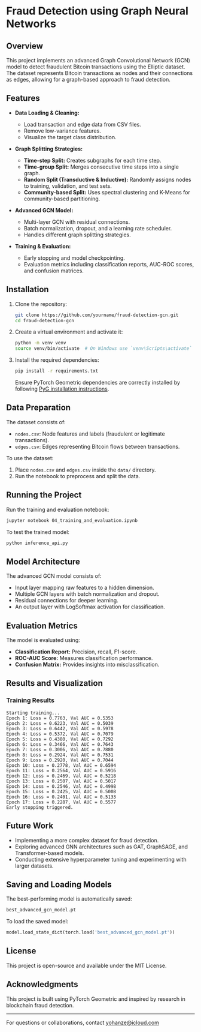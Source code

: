 # Fraud Detection using Graph Neural Networks

## Overview

This project implements an advanced Graph Convolutional Network (GCN) model to detect fraudulent Bitcoin transactions using the Elliptic dataset. The dataset represents Bitcoin transactions as nodes and their connections as edges, allowing for a graph-based approach to fraud detection.

## Features

- **Data Loading & Cleaning:**
  - Load transaction and edge data from CSV files.
  - Remove low-variance features.
  - Visualize the target class distribution.

- **Graph Splitting Strategies:**
  - **Time-step Split:** Creates subgraphs for each time step.
  - **Time-group Split:** Merges consecutive time steps into a single graph.
  - **Random Split (Transductive & Inductive):** Randomly assigns nodes to training, validation, and test sets.
  - **Community-based Split:** Uses spectral clustering and K-Means for community-based partitioning.

- **Advanced GCN Model:**
  - Multi-layer GCN with residual connections.
  - Batch normalization, dropout, and a learning rate scheduler.
  - Handles different graph splitting strategies.

- **Training & Evaluation:**
  - Early stopping and model checkpointing.
  - Evaluation metrics including classification reports, AUC-ROC scores, and confusion matrices.

## Installation

1. Clone the repository:
   ```bash
   git clone https://github.com/yourname/fraud-detection-gcn.git
   cd fraud-detection-gcn
   ```

2. Create a virtual environment and activate it:
   ```bash
   python -m venv venv
   source venv/bin/activate  # On Windows use `venv\Scripts\activate`
   ```

3. Install the required dependencies:
   ```bash
   pip install -r requirements.txt
   ```
   Ensure PyTorch Geometric dependencies are correctly installed by following [PyG installation instructions](https://pytorch-geometric.readthedocs.io/en/latest/notes/installation.html).

## Data Preparation

The dataset consists of:
- `nodes.csv`: Node features and labels (fraudulent or legitimate transactions).
- `edges.csv`: Edges representing Bitcoin flows between transactions.

To use the dataset:
1. Place `nodes.csv` and `edges.csv` inside the `data/` directory.
2. Run the notebook to preprocess and split the data.

## Running the Project

Run the training and evaluation notebook:
```bash
jupyter notebook 04_training_and_evaluation.ipynb
```

To test the trained model:
```bash
python inference_api.py
```

## Model Architecture

The advanced GCN model consists of:
- Input layer mapping raw features to a hidden dimension.
- Multiple GCN layers with batch normalization and dropout.
- Residual connections for deeper learning.
- An output layer with LogSoftmax activation for classification.

## Evaluation Metrics

The model is evaluated using:
- **Classification Report:** Precision, recall, F1-score.
- **ROC-AUC Score:** Measures classification performance.
- **Confusion Matrix:** Provides insights into misclassification.

## Results and Visualization

### Training Results

```
Starting training...
Epoch 1: Loss = 0.7763, Val AUC = 0.5353
Epoch 2: Loss = 0.6223, Val AUC = 0.5039
Epoch 3: Loss = 0.6442, Val AUC = 0.5978
Epoch 4: Loss = 0.5372, Val AUC = 0.7079
Epoch 5: Loss = 0.4380, Val AUC = 0.7292
Epoch 6: Loss = 0.3466, Val AUC = 0.7643
Epoch 7: Loss = 0.3006, Val AUC = 0.7880
Epoch 8: Loss = 0.2924, Val AUC = 0.7531
Epoch 9: Loss = 0.2920, Val AUC = 0.7044
Epoch 10: Loss = 0.2778, Val AUC = 0.6594
Epoch 11: Loss = 0.2564, Val AUC = 0.5916
Epoch 12: Loss = 0.2469, Val AUC = 0.5218
Epoch 13: Loss = 0.2507, Val AUC = 0.5017
Epoch 14: Loss = 0.2546, Val AUC = 0.4998
Epoch 15: Loss = 0.2425, Val AUC = 0.5008
Epoch 16: Loss = 0.2401, Val AUC = 0.5133
Epoch 17: Loss = 0.2287, Val AUC = 0.5577
Early stopping triggered.
```

## Future Work
- Implementing a more complex dataset for fraud detection.
- Exploring advanced GNN architectures such as GAT, GraphSAGE, and Transformer-based models.
- Conducting extensive hyperparameter tuning and experimenting with larger datasets.

## Saving and Loading Models

The best-performing model is automatically saved:
```bash
best_advanced_gcn_model.pt
```
To load the saved model:
```python
model.load_state_dict(torch.load('best_advanced_gcn_model.pt'))
```


## License
This project is open-source and available under the MIT License.

## Acknowledgments
This project is built using PyTorch Geometric and inspired by research in blockchain fraud detection.

---
For questions or collaborations, contact yohanze@icloud.com

